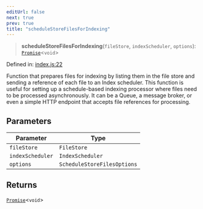 ```yaml
---
editUrl: false
next: true
prev: true
title: "scheduleStoreFilesForIndexing"
---
```


> **scheduleStoreFilesForIndexing**(`fileStore`, `indexScheduler`, `options`): [`Promise`](https://developer.mozilla.org/docs/Web/JavaScript/Reference/Global_Objects/Promise)\<`void`\>

Defined in: [index.js:22](https://github.com/vasco-santos/hash-stream/blob/main/packages/index-pipeline/src/index.js#L22)

Function that prepares files for indexing by listing them in the file store
and sending a reference of each file to an Index scheduler.
This function is useful for setting up a schedule-based indexing processor where files
need to be processed asynchronously. It can be a Queue, a message broker, or even a
simple HTTP endpoint that accepts file references for processing.

## Parameters

| Parameter | Type |
| ------ | ------ |
| `fileStore` | `FileStore` |
| `indexScheduler` | `IndexScheduler` |
| `options` | `ScheduleStoreFilesOptions` |

## Returns

[`Promise`](https://developer.mozilla.org/docs/Web/JavaScript/Reference/Global_Objects/Promise)\<`void`\>
